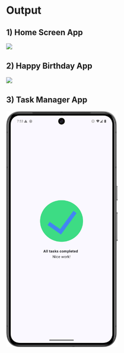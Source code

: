 # Output

## 1) Home Screen App

<img src="https://github.com/ard2004/Android-Development/blob/main/.Screenshots/HomeScreen-output.png" width="300"/>

## 2) Happy Birthday App

<img src="https://github.com/ard2004/Android-Development/blob/main/.Screenshots/HappyBirthday-output.png" width="300"/>

## 3) Task Manager App

<img src="https://github.com/ard2004/Android-Development/blob/main/.Screenshots/TaskManager-output.png" width="300"/>
